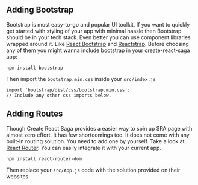 ## Adding Bootstrap

Bootstrap is most easy-to-go and popular UI toolkit. If you want to quickly get started with styling of your app with minimal hassle then Bootstrap should be in your tech stack. Even better you can use component libraries wrapped around it. Like <a href="https://react-bootstrap.netlify.app/" target="_blank">React Bootstrap</a> and <a href="https://reactstrap.github.io/" target="_blank">Reactstrap</a>. Before choosing any of them you might wanna include bootstrap in your create-react-saga app:

```
npm install bootstrap
```

Then import the `bootstrap.min.css` inside your `src/index.js`

```
import 'bootstrap/dist/css/bootstrap.min.css';
// Include any other css imports below.
```

## Adding Routes

Though Create React Saga provides a easier way to spin up SPA page with almost zero effort, It has few shortcomings too. It does not come with any built-in routing solution. You need to add one by yourself. Take a look at <a href="https://reactrouter.com/web/" target="_blank">React Router</a>. You can easily integrate it with your current app.

```
npm install react-router-dom
```

Then replace your `src/App.js` code with the solution provided on their websites.